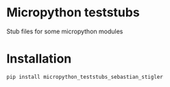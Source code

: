 # Micropython teststubs

Stub files for some micropython modules

# Installation

```bash
pip install micropython_teststubs_sebastian_stigler
```

